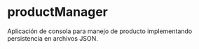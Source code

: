 # productManager
Aplicación de consola para manejo de producto implementando persistencia en archivos JSON.
